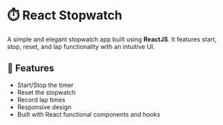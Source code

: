 # ⏱️ React Stopwatch

A simple and elegant stopwatch app built using **ReactJS**. It features start, stop, reset, and lap functionality with an intuitive UI.

## 🚀 Features

- Start/Stop the timer
- Reset the stopwatch
- Record lap times
- Responsive design
- Built with React functional components and hooks
